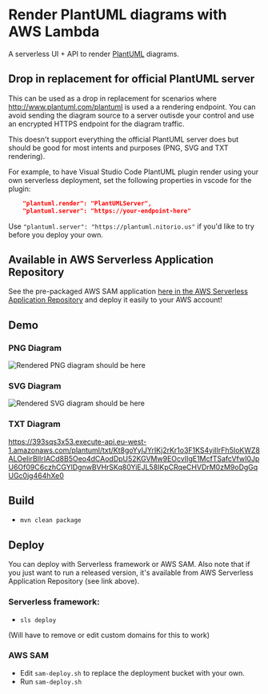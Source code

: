 # Render PlantUML diagrams with AWS Lambda

A serverless UI + API to render [PlantUML](http://plantuml.com) diagrams.

## Drop in replacement for official PlantUML server

This can be used as a drop in replacement for scenarios
where http://www.plantuml.com/plantuml is used a a rendering endpoint. You can avoid sending the diagram source to a server outisde your control and use an encrypted HTTPS endpoint for the diagram traffic.

This doesn't support everything the official PlantUML server does but should be good for most intents and purposes (PNG, SVG and TXT rendering).

For example, to have Visual Studio Code PlantUML plugin render using your own serverless deployment, set the following properties in vscode for the plugin: 

```json
    "plantuml.render": "PlantUMLServer",
    "plantuml.server": "https://your-endpoint-here"
```

Use `"plantuml.server": "https://plantuml.nitorio.us"` if you'd like to try before you deploy your own.

## Available in AWS Serverless Application Repository

See the pre-packaged AWS SAM application [here in the AWS Serverless Application Repository](https://serverlessrepo.aws.amazon.com/applications/arn:aws:serverlessrepo:us-east-1:293246570391:applications~plantuml-render) and deploy it easily to your AWS account!

## Demo

### PNG Diagram

![Rendered PNG diagram should be here](https://393sqs3x53.execute-api.eu-west-1.amazonaws.com/plantuml/png/Kt8goYylJYrIKj2rKr1o3F1KS4yiIIrFh5IoKWZ8ALOeIirBIIrIACd8B5Oeo4dCAodDpU52KGVMw9EOcvIIgE1McfTSafcVfwI0JpU6Of09C6czhCGYlDgnwBVHrSKq80YiEJL58IKpCRqeCHVDrM0zM9oDgGqUGc0jg464hXe0)

### SVG Diagram 

![Rendered SVG diagram should be here](https://393sqs3x53.execute-api.eu-west-1.amazonaws.com/plantuml/svg/Kt8goYylJYrIKj2rKr1o3F1KS4yiIIrFh5IoKWZ8ALOeIirBIIrIACd8B5Oeo4dCAodDpU52KGVMw9EOcvIIgE1McfTSafcVfwI0JpU6Of09C6czhCGYlDgnwBVHrSKq80YiEJL58IKpCRqeCHVDrM0zM9oDgGqUGc0jg464hXe0)

### TXT Diagram

https://393sqs3x53.execute-api.eu-west-1.amazonaws.com/plantuml/txt/Kt8goYylJYrIKj2rKr1o3F1KS4yiIIrFh5IoKWZ8ALOeIirBIIrIACd8B5Oeo4dCAodDpU52KGVMw9EOcvIIgE1McfTSafcVfwI0JpU6Of09C6czhCGYlDgnwBVHrSKq80YiEJL58IKpCRqeCHVDrM0zM9oDgGqUGc0jg464hXe0

## Build

- `mvn clean package`

## Deploy

You can deploy with Serverless framework or AWS SAM. Also note that if you just want to run a released version, it's available from AWS Serverless Application Repository (see link above).
### Serverless framework:
- `sls deploy`

(Will have to remove or edit custom domains for this to work)

### AWS SAM

- Edit `sam-deploy.sh` to replace the deployment bucket with your own.
- Run `sam-deploy.sh`
